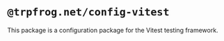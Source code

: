 # `@trpfrog.net/config-vitest`

This package is a configuration package for the Vitest testing framework.
